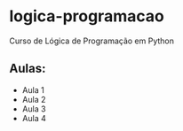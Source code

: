 # logica-programacao
Curso de Lógica de Programação em Python

## Aulas: 
 - Aula 1
 - Aula 2
 - Aula 3
 - Aula 4

